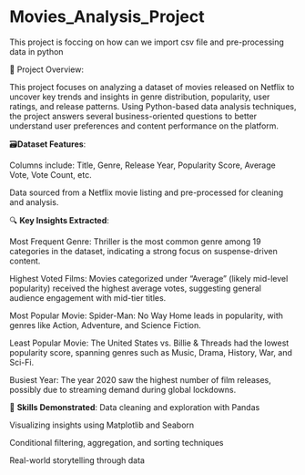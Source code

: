 # Movies_Analysis_Project
This project is foccing on how can we import csv file and pre-processing data in python

📌 Project Overview:

This project focuses on analyzing a dataset of movies released on Netflix to uncover key trends and insights in genre distribution, popularity, user ratings, and release patterns. Using Python-based data analysis techniques, the project answers several business-oriented questions to better understand user preferences and content performance on the platform.

🗃️**Dataset Features**:

Columns include: Title, Genre, Release Year, Popularity Score, Average Vote, Vote Count, etc.

Data sourced from a Netflix movie listing and pre-processed for cleaning and analysis.

🔍 **Key Insights Extracted**:

Most Frequent Genre:
Thriller is the most common genre among 19 categories in the dataset, indicating a strong focus on suspense-driven content.

Highest Voted Films:
Movies categorized under “Average” (likely mid-level popularity) received the highest average votes, suggesting general audience engagement with mid-tier titles.

Most Popular Movie:
Spider-Man: No Way Home leads in popularity, with genres like Action, Adventure, and Science Fiction.

Least Popular Movie:
The United States vs. Billie & Threads had the lowest popularity score, spanning genres such as Music, Drama, History, War, and Sci-Fi.

Busiest Year:
The year 2020 saw the highest number of film releases, possibly due to streaming demand during global lockdowns.

🧠 **Skills Demonstrated**:
Data cleaning and exploration with Pandas

Visualizing insights using Matplotlib and Seaborn

Conditional filtering, aggregation, and sorting techniques

Real-world storytelling through data

